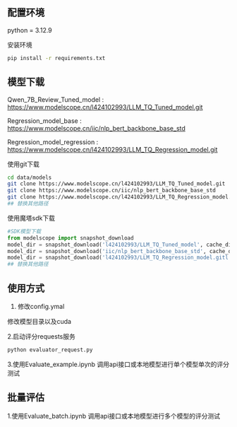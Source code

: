 ## 配置环境

python = 3.12.9

安装环境
```bash
pip install -r requirements.txt
```
## 模型下载

Qwen_7B_Review_Tuned_model : https://www.modelscope.cn/l424102993/LLM_TQ_Tuned_model.git

Regression_model_base : https://www.modelscope.cn/iic/nlp_bert_backbone_base_std

Regression_model_regression : https://www.modelscope.cn/l424102993/LLM_TQ_Regression_model.git

使用git下载
```bash
cd data/models
git clone https://www.modelscope.cn/l424102993/LLM_TQ_Tuned_model.git
git clone https://www.modelscope.cn/iic/nlp_bert_backbone_base_std
git clone https://www.modelscope.cn/l424102993/LLM_TQ_Regression_model.git
## 替换其他路径
```

使用魔塔sdk下载
```python
#SDK模型下载
from modelscope import snapshot_download
model_dir = snapshot_download('l424102993/LLM_TQ_Tuned_model', cache_dir = "./data/models/")
model_dir = snapshot_download('iic/nlp_bert_backbone_base_std', cache_dir = "./data/models/")
model_dir = snapshot_download('l424102993/LLM_TQ_Regression_model.gitl', cache_dir = "./data/models")
## 替换其他路径
```
## 使用方式

1. 修改config.ymal

修改模型目录以及cuda

2.启动评分requests服务
```python
python evaluator_request.py
```

3.使用Evaluate_example.ipynb 调用api接口或本地模型进行单个模型单次的评分测试

## 批量评估

1.使用Evaluate_batch.ipynb 调用api接口或本地模型进行多个模型的评分测试
